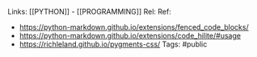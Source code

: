 Links: [[PYTHON]] - [[PROGRAMMING]]
Rel: 
Ref: 
- https://python-markdown.github.io/extensions/fenced_code_blocks/
- https://python-markdown.github.io/extensions/code_hilite/#usage
- https://richleland.github.io/pygments-css/
Tags: #public 